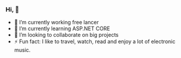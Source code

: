 ### Hi, 👋


- 🔭 I’m currently working free lancer
- 🌱 I’m currently learning ASP.NET CORE
- 👯 I’m looking to collaborate on big projects
- ⚡ Fun fact: I like to travel, watch, read and enjoy a lot of electronic music.

